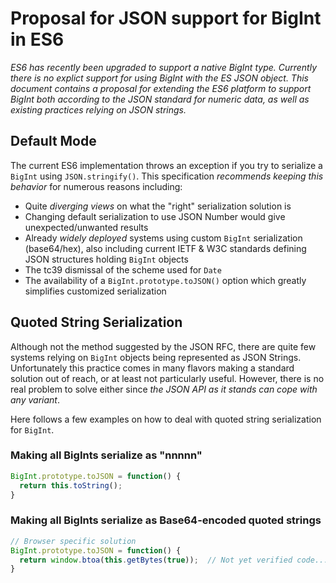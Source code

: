 # Proposal for JSON support for BigInt in ES6
_ES6 has recently been upgraded to support a native BigInt type. Currently there is
no explict support for using BigInt with the ES JSON object.
This document contains a proposal for extending the ES6 platform to support BigInt both according to
the JSON standard for numeric data, as well as existing practices relying on JSON strings._

## Default Mode
The current ES6 implementation throws an exception if you try to serialize a `BigInt` using `JSON.stringify()`.  This specification _recommends keeping this behavior_ for numerous reasons including:
- Quite _diverging views_ on what the "right" serialization solution is
- Changing default serialization to use JSON Number would give unexpected/unwanted results
- Already _widely deployed_ systems using custom `BigInt` serialization (base64/hex), also including 
current IETF & W3C standards defining JSON structures holding `BigInt` objects
- The tc39 dismissal of the scheme used for `Date`
- The availability of a `BigInt.prototype.toJSON()` option which greatly simplifies customized serialization

 ## Quoted String Serialization
 Although not the method suggested by the JSON RFC, there are quite few systems relying
 on `BigInt` objects being represented as JSON Strings.  Unfortunately this practice comes in many flavors
 making a standard solution out of reach, or at least not particularly useful. However, there is
 no real problem to solve either since _the JSON API as it stands can cope with any variant_.
 
 Here follows a few examples on how to deal with quoted string serialization for `BigInt`.
 
 ### Making all BigInts serialize as "nnnnn"
 
 ```js
 BigInt.prototype.toJSON = function() { 
   return this.toString(); 
 }
 ```
 
 ### Making all BigInts serialize as Base64-encoded quoted strings
 
 ```js
 // Browser specific solution
 BigInt.prototype.toJSON = function() {
   return window.btoa(this.getBytes(true));  // Not yet verified code...
 }
 ```
